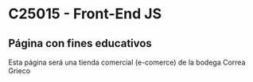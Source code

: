 # C25015 - Front-End JS
## Página con fines educativos
Esta página será una tienda comercial (e-comerce) de la bodega Correa Grieco
